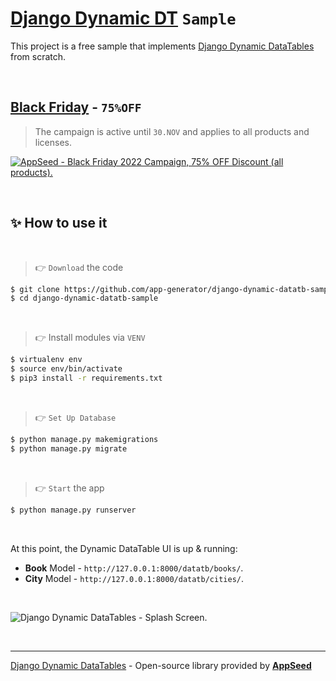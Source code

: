 # [Django Dynamic DT](https://github.com/app-generator/django-dynamic-datatb) `Sample`

This project is a free sample that implements [Django Dynamic DataTables](https://github.com/app-generator/django-dynamic-datatb) from scratch. 

<br />

## [Black Friday](https://appseed.us/discounts/) - `75%OFF`

> The campaign is active until `30.NOV` and applies to all products and licenses.

[![AppSeed - Black Friday 2022 Campaign, 75% OFF Discount (all products).](https://user-images.githubusercontent.com/51070104/201829599-9fe6bdd7-3f19-46f3-9115-962eeb13bf29.jpg)](https://appseed.us/discounts/)

<br />

## ✨ How to use it

<br />

> 👉 `Download` the code 

```bash
$ git clone https://github.com/app-generator/django-dynamic-datatb-sample.git
$ cd django-dynamic-datatb-sample
```

<br />

> 👉 Install modules via `VENV`  

```bash
$ virtualenv env
$ source env/bin/activate
$ pip3 install -r requirements.txt
```

<br />

> 👉 `Set Up Database`

```bash
$ python manage.py makemigrations
$ python manage.py migrate
```

<br />

> 👉 `Start` the app

```bash
$ python manage.py runserver
```

<br />

At this point, the Dynamic DataTable UI is up & running:

- **Book** Model - `http://127.0.0.1:8000/datatb/books/`. 
- **City** Model - `http://127.0.0.1:8000/datatb/cities/`. 

<br />

![Django Dynamic DataTables - Splash Screen.](https://user-images.githubusercontent.com/51070104/198944457-1ca45c93-2290-484d-ac27-fb77188e61d3.jpg)

<br />

---
[Django Dynamic DataTables](https://github.com/app-generator/django-dynamic-datatb) - Open-source library provided by **[AppSeed](https://appseed.us/)**

